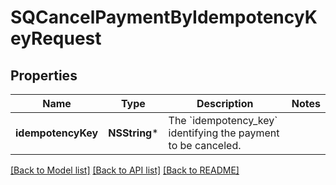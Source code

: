 # SQCancelPaymentByIdempotencyKeyRequest

## Properties
Name | Type | Description | Notes
------------ | ------------- | ------------- | -------------
**idempotencyKey** | **NSString*** | The &#x60;idempotency_key&#x60; identifying the payment to be canceled. | 

[[Back to Model list]](../README.md#documentation-for-models) [[Back to API list]](../README.md#documentation-for-api-endpoints) [[Back to README]](../README.md)


